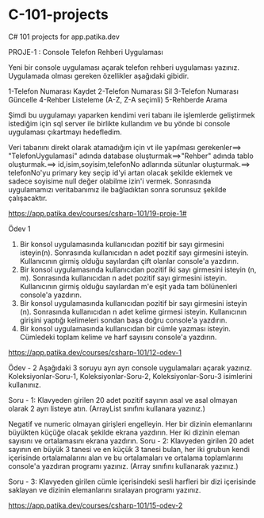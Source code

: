 # C-101-projects
C# 101 projects for app.patika.dev

PROJE-1 : Console Telefon Rehberi Uygulaması

Yeni bir console uygulaması açarak telefon rehberi uygulaması yazınız. Uygulamada olması gereken özellikler aşağıdaki gibidir.

1-Telefon Numarası Kaydet
2-Telefon Numarası Sil
3-Telefon Numarası Güncelle
4-Rehber Listeleme (A-Z, Z-A seçimli)
5-Rehberde Arama

Şimdi bu uygulamayı yaparken kendimi veri tabanı ile işlemlerde geliştirmek istediğim için sql server ile birlikte kullandım ve bu yönde bi console uygulaması çıkartmayı hedefledim.

Veri tabanını direkt olarak atamadığım için vt ile yapılması gerekenler==>
"TelefonUygulamasi" adında database oluşturmak==>"Rehber" adında tablo oluşturmak.==> id,isim,soyisim,telefonNo adlarında sütunlar oluşturmak.==> telefonNo'yu primary key seçip id'yi artan olacak şekilde eklemek ve sadece soyisime null değer olabilme izin'i vermek.
Sonrasında uygulamamızı veritabanımız ile bağladıktan sonra sorunsuz şekilde çalışacaktır.

https://app.patika.dev/courses/csharp-101/19-proje-1#

Ödev 1

1. Bir konsol uygulamasında kullanıcıdan pozitif bir sayı girmesini isteyin(n). Sonrasında kullanıcıdan n adet pozitif sayı girmesini isteyin. Kullanıcının girmiş olduğu sayılardan çift olanlar console'a yazdırın.
2. Bir konsol uygulamasında kullanıcıdan pozitif iki sayı girmesini isteyin (n, m). Sonrasında kullanıcıdan n adet pozitif sayı girmesini isteyin. Kullanıcının girmiş olduğu sayılardan m'e eşit yada tam bölünenleri console'a yazdırın.
3. Bir konsol uygulamasında kullanıcıdan pozitif bir sayı girmesini isteyin (n). Sonrasında kullanıcıdan n adet kelime girmesi isteyin. Kullanıcının girişini yaptığı kelimeleri sondan başa doğru console'a yazdırın.
4. Bir konsol uygulamasında kullanıcıdan bir cümle yazması isteyin. Cümledeki toplam kelime ve harf sayısını console'a yazdırın.

https://app.patika.dev/courses/csharp-101/12-odev-1


Ödev - 2
Aşağıdaki 3 soruyu ayrı ayrı console uygulamaları açarak yazınız. Koleksiyonlar-Soru-1, Koleksiyonlar-Soru-2, Koleksiyonlar-Soru-3 isimlerini kullanınız.

Soru - 1: Klavyeden girilen 20 adet pozitif sayının asal ve asal olmayan olarak 2 ayrı listeye atın. (ArrayList sınıfını kullanara yazınız.)

Negatif ve numeric olmayan girişleri engelleyin.
Her bir dizinin elemanlarını büyükten küçüğe olacak şekilde ekrana yazdırın.
Her iki dizinin eleman sayısını ve ortalamasını ekrana yazdırın.
Soru - 2: Klavyeden girilen 20 adet sayının en büyük 3 tanesi ve en küçük 3 tanesi bulan, her iki grubun kendi içerisinde ortalamalarını alan ve bu ortalamaları ve ortalama toplamlarını console'a yazdıran programı yazınız. (Array sınıfını kullanarak yazınız.)

Soru - 3: Klavyeden girilen cümle içerisindeki sesli harfleri bir dizi içerisinde saklayan ve dizinin elemanlarını sıralayan programı yazınız.

https://app.patika.dev/courses/csharp-101/15-odev-2

